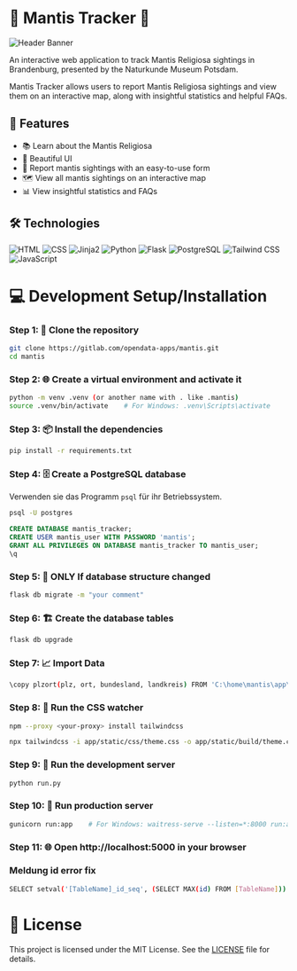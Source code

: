 # 🦗 Mantis Tracker 🦗

![Header Banner](https://i.ibb.co/fxgcjgC/image-2023-05-02-210757973.png)

An interactive web application to track Mantis Religiosa sightings in Brandenburg, presented by the Naturkunde Museum Potsdam.

Mantis Tracker allows users to report Mantis Religiosa sightings and view them on an interactive map, along with insightful statistics and helpful FAQs.

## 🌟 Features

- 📚 Learn about the Mantis Religiosa
- 🎨 Beautiful UI
- 📝 Report mantis sightings with an easy-to-use form
- 🗺️ View all mantis sightings on an interactive map
- 📊 View insightful statistics and FAQs

## 🛠️ Technologies

![HTML](https://img.shields.io/badge/-HTML-000000?style=flat&logo=HTML5)
![CSS](https://img.shields.io/badge/-CSS-000000?style=flat&logo=CSS3&logoColor=1572B6)
![Jinja2](https://img.shields.io/badge/-Jinja2-000000?style=flat&logo=jinja)
![Python](https://img.shields.io/badge/-Python-000000?style=flat&logo=python)
![Flask](https://img.shields.io/badge/-Flask-000000?style=flat&logo=flask)
![PostgreSQL](https://img.shields.io/badge/-PostgreSQL-000000?style=flat&logo=postgresql)
![Tailwind CSS](https://img.shields.io/badge/-Tailwind%20CSS-000000?style=flat&logo=tailwind-css)
![JavaScript](https://img.shields.io/badge/-JavaScript-000000?style=flat&logo=javascript)

# 💻 Development Setup/Installation

### Step 1: 📁 Clone the repository

```bash
git clone https://gitlab.com/opendata-apps/mantis.git
cd mantis
```

### Step 2: 🌐 Create a virtual environment and activate it

```bash
python -m venv .venv (or another name with . like .mantis)
source .venv/bin/activate    # For Windows: .venv\Scripts\activate
```

### Step 3: 📦 Install the dependencies

```bash
pip install -r requirements.txt
```

### Step 4: 🗄️ Create a PostgreSQL database

Verwenden sie das Programm `psql` für ihr Betriebssystem.

```bash
psql -U postgres
```

```sql
CREATE DATABASE mantis_tracker;
CREATE USER mantis_user WITH PASSWORD 'mantis';
GRANT ALL PRIVILEGES ON DATABASE mantis_tracker TO mantis_user;
\q
```

### Step 5: 🔄 ONLY If database structure changed

```bash
flask db migrate -m "your comment"
```

### Step 6: 🏗️ Create the database tables

```bash
flask db upgrade
```

### Step 7: 📈 Import Data

```bash
\copy plzort(plz, ort, bundesland, landkreis) FROM 'C:\home\mantis\app\database\ww-german-postal-codes.csv' WITH (FORMAT csv, DELIMITER ',', HEADER true, ENCODING 'utf-8')
```

### Step 8: 🎨 Run the CSS watcher

```bash
npm --proxy <your-proxy> install tailwindcss
```

```bash
npx tailwindcss -i app/static/css/theme.css -o app/static/build/theme.css --watch
```

### Step 9: 🚀 Run the development server

```bash
python run.py
```

### Step 10: 🏢 Run production server

```bash
gunicorn run:app    # For Windows: waitress-serve --listen=*:8000 run:app
```

### Step 11: 🌐 Open http://localhost:5000 in your browser


### Meldung id error fix
```bash
SELECT setval('[TableName]_id_seq', (SELECT MAX(id) FROM [TableName]))
```


# 📝 License

This project is licensed under the MIT License. See the [LICENSE](LICENSE) file for details.
